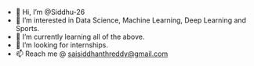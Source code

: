 - 👋 Hi, I’m @Siddhu-26
- 👀 I’m interested in Data Science, Machine Learning, Deep Learning and Sports.
- 🌱 I’m currently learning all of the above.
- 💞️ I’m looking for internships.
- 📫 Reach me @ saisiddhanthreddy@gmail.com

<!---
Siddhu-26/Siddhu-26 is a ✨ special ✨ repository because its `README.md` (this file) appears on your GitHub profile.
You can click the Preview link to take a look at your changes.
--->
